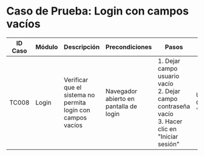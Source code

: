 # Caso de Prueba: Login con campos vacíos

| ID Caso | Módulo | Descripción | Precondiciones | Pasos | Datos de Prueba | Resultado Esperado | Resultado Obtenido | Estado |
|---------|--------|-------------|----------------|-------|-----------------|--------------------|--------------------|--------|
| TC008   | Login  | Verificar que el sistema no permita login con campos vacíos | Navegador abierto en pantalla de login | 1. Dejar campo usuario vacío <br> 2. Dejar campo contraseña vacío <br> 3. Hacer clic en "Iniciar sesión" | Usuario: "" <br> Contraseña: "" | El sistema debe mostrar mensaje de error: "Campos obligatorios" y no permitir login | - | Pendiente |
